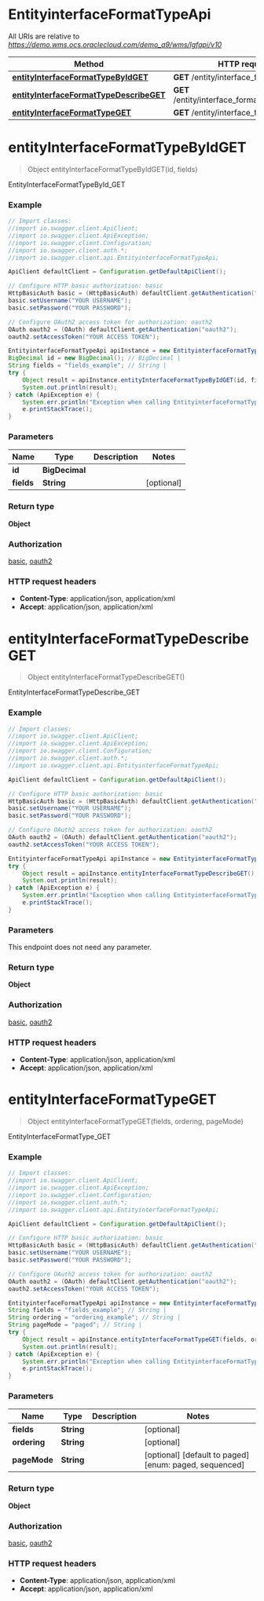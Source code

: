 # EntityinterfaceFormatTypeApi

All URIs are relative to *https://demo.wms.ocs.oraclecloud.com/demo_a9/wms/lgfapi/v10*

Method | HTTP request | Description
------------- | ------------- | -------------
[**entityInterfaceFormatTypeByIdGET**](EntityinterfaceFormatTypeApi.md#entityInterfaceFormatTypeByIdGET) | **GET** /entity/interface_format_type/{id} | EntityInterfaceFormatTypeById_GET
[**entityInterfaceFormatTypeDescribeGET**](EntityinterfaceFormatTypeApi.md#entityInterfaceFormatTypeDescribeGET) | **GET** /entity/interface_format_type/describe | EntityInterfaceFormatTypeDescribe_GET
[**entityInterfaceFormatTypeGET**](EntityinterfaceFormatTypeApi.md#entityInterfaceFormatTypeGET) | **GET** /entity/interface_format_type | EntityInterfaceFormatType_GET


<a name="entityInterfaceFormatTypeByIdGET"></a>
# **entityInterfaceFormatTypeByIdGET**
> Object entityInterfaceFormatTypeByIdGET(id, fields)

EntityInterfaceFormatTypeById_GET



### Example
```java
// Import classes:
//import io.swagger.client.ApiClient;
//import io.swagger.client.ApiException;
//import io.swagger.client.Configuration;
//import io.swagger.client.auth.*;
//import io.swagger.client.api.EntityinterfaceFormatTypeApi;

ApiClient defaultClient = Configuration.getDefaultApiClient();

// Configure HTTP basic authorization: basic
HttpBasicAuth basic = (HttpBasicAuth) defaultClient.getAuthentication("basic");
basic.setUsername("YOUR USERNAME");
basic.setPassword("YOUR PASSWORD");

// Configure OAuth2 access token for authorization: oauth2
OAuth oauth2 = (OAuth) defaultClient.getAuthentication("oauth2");
oauth2.setAccessToken("YOUR ACCESS TOKEN");

EntityinterfaceFormatTypeApi apiInstance = new EntityinterfaceFormatTypeApi();
BigDecimal id = new BigDecimal(); // BigDecimal | 
String fields = "fields_example"; // String | 
try {
    Object result = apiInstance.entityInterfaceFormatTypeByIdGET(id, fields);
    System.out.println(result);
} catch (ApiException e) {
    System.err.println("Exception when calling EntityinterfaceFormatTypeApi#entityInterfaceFormatTypeByIdGET");
    e.printStackTrace();
}
```

### Parameters

Name | Type | Description  | Notes
------------- | ------------- | ------------- | -------------
 **id** | **BigDecimal**|  |
 **fields** | **String**|  | [optional]

### Return type

**Object**

### Authorization

[basic](../README.md#basic), [oauth2](../README.md#oauth2)

### HTTP request headers

 - **Content-Type**: application/json, application/xml
 - **Accept**: application/json, application/xml

<a name="entityInterfaceFormatTypeDescribeGET"></a>
# **entityInterfaceFormatTypeDescribeGET**
> Object entityInterfaceFormatTypeDescribeGET()

EntityInterfaceFormatTypeDescribe_GET



### Example
```java
// Import classes:
//import io.swagger.client.ApiClient;
//import io.swagger.client.ApiException;
//import io.swagger.client.Configuration;
//import io.swagger.client.auth.*;
//import io.swagger.client.api.EntityinterfaceFormatTypeApi;

ApiClient defaultClient = Configuration.getDefaultApiClient();

// Configure HTTP basic authorization: basic
HttpBasicAuth basic = (HttpBasicAuth) defaultClient.getAuthentication("basic");
basic.setUsername("YOUR USERNAME");
basic.setPassword("YOUR PASSWORD");

// Configure OAuth2 access token for authorization: oauth2
OAuth oauth2 = (OAuth) defaultClient.getAuthentication("oauth2");
oauth2.setAccessToken("YOUR ACCESS TOKEN");

EntityinterfaceFormatTypeApi apiInstance = new EntityinterfaceFormatTypeApi();
try {
    Object result = apiInstance.entityInterfaceFormatTypeDescribeGET();
    System.out.println(result);
} catch (ApiException e) {
    System.err.println("Exception when calling EntityinterfaceFormatTypeApi#entityInterfaceFormatTypeDescribeGET");
    e.printStackTrace();
}
```

### Parameters
This endpoint does not need any parameter.

### Return type

**Object**

### Authorization

[basic](../README.md#basic), [oauth2](../README.md#oauth2)

### HTTP request headers

 - **Content-Type**: application/json, application/xml
 - **Accept**: application/json, application/xml

<a name="entityInterfaceFormatTypeGET"></a>
# **entityInterfaceFormatTypeGET**
> Object entityInterfaceFormatTypeGET(fields, ordering, pageMode)

EntityInterfaceFormatType_GET



### Example
```java
// Import classes:
//import io.swagger.client.ApiClient;
//import io.swagger.client.ApiException;
//import io.swagger.client.Configuration;
//import io.swagger.client.auth.*;
//import io.swagger.client.api.EntityinterfaceFormatTypeApi;

ApiClient defaultClient = Configuration.getDefaultApiClient();

// Configure HTTP basic authorization: basic
HttpBasicAuth basic = (HttpBasicAuth) defaultClient.getAuthentication("basic");
basic.setUsername("YOUR USERNAME");
basic.setPassword("YOUR PASSWORD");

// Configure OAuth2 access token for authorization: oauth2
OAuth oauth2 = (OAuth) defaultClient.getAuthentication("oauth2");
oauth2.setAccessToken("YOUR ACCESS TOKEN");

EntityinterfaceFormatTypeApi apiInstance = new EntityinterfaceFormatTypeApi();
String fields = "fields_example"; // String | 
String ordering = "ordering_example"; // String | 
String pageMode = "paged"; // String | 
try {
    Object result = apiInstance.entityInterfaceFormatTypeGET(fields, ordering, pageMode);
    System.out.println(result);
} catch (ApiException e) {
    System.err.println("Exception when calling EntityinterfaceFormatTypeApi#entityInterfaceFormatTypeGET");
    e.printStackTrace();
}
```

### Parameters

Name | Type | Description  | Notes
------------- | ------------- | ------------- | -------------
 **fields** | **String**|  | [optional]
 **ordering** | **String**|  | [optional]
 **pageMode** | **String**|  | [optional] [default to paged] [enum: paged, sequenced]

### Return type

**Object**

### Authorization

[basic](../README.md#basic), [oauth2](../README.md#oauth2)

### HTTP request headers

 - **Content-Type**: application/json, application/xml
 - **Accept**: application/json, application/xml

